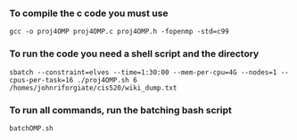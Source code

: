 ### To compile the c code you must use
```
gcc -o proj4OMP proj4OMP.c proj4OMP.h -fopenmp -std=c99
```
### To run the code you need a shell script and the directory
```
sbatch --constraint=elves --time=1:30:00 --mem-per-cpu=4G --nodes=1 --cpus-per-task=16 ./proj4OMP.sh 6 /homes/johnriforgiate/cis520/wiki_dump.txt
```

### To run all commands, run the batching bash script
```
batchOMP.sh
```
